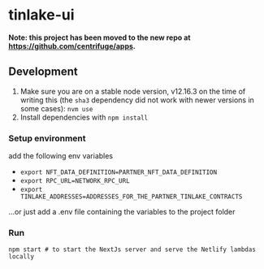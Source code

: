 # tinlake-ui

**Note: this project has been moved to the new repo at https://github.com/centrifuge/apps.**

## Development

1. Make sure you are on a stable node version, v12.16.3 on the time of writing this (the `sha3` dependency did not work with newer versions in some cases): `nvm use`
2. Install dependencies with `npm install`

### Setup environment

add the following env variables

- `export NFT_DATA_DEFINITION=PARTNER_NFT_DATA_DEFINITION`
- `export RPC_URL=NETWORK_RPC_URL`
- `export TINLAKE_ADDRESSES=ADDRESSES_FOR_THE_PARTNER_TINLAKE_CONTRACTS`

...or just add a .env file containing the variables to the project folder

### Run

```shell
npm start # to start the NextJs server and serve the Netlify lambdas locally
```
